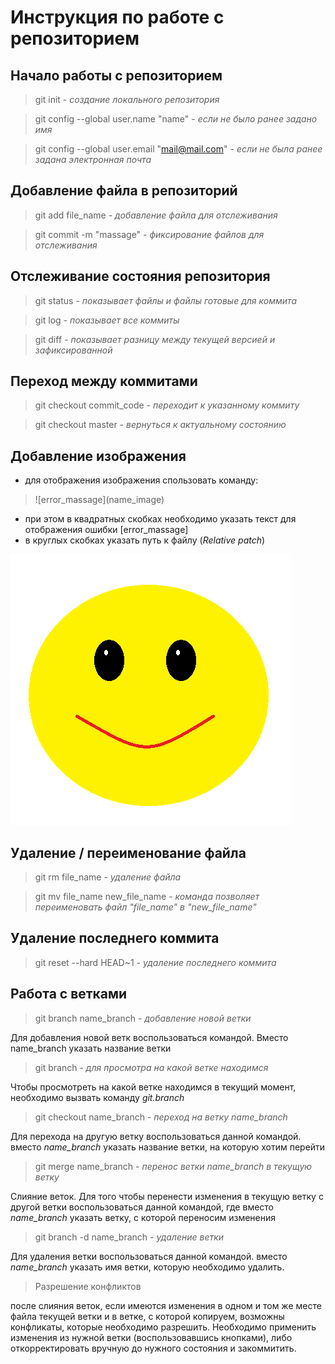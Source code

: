 # Инструкция по работе с репозиторием

 ## Начало работы с репозиторием 

>git init - *создание локального репозитория*


>git config --global user.name "name" - *если не было ранее задано имя*

>git config --global user.email "mail@mail.com"  - *если не была ранее задана электронная почта*

## Добавление файла в репозиторий 

>git add file_name - *добавление файла для отслеживания*

>git commit -m "massage" -  *фиксирование файлов для отслеживания*

## Отслеживание состояния репозитория

>git status - *показывает файлы и файлы готовые для коммита*

>git log - *показывает все коммиты*

>git diff - *показывает разницу между текущей версией и зафиксированной*

## Переход между коммитами

>git checkout commit_code - *переходит к указанному коммиту*

>git checkout master - *вернуться к актуальному состоянию*

## Добавление изображения

* для отображения изображения спользовать команду:
>\![error_massage]\(name_image)

- при этом в квадратных скобках необходимо указать текст для отображения ошибки [error_massage]
- в круглых скобках указать путь к файлу (*Relative patch*)

![error](smile.png)

## Удаление / переименование файла

 >git rm file_name - *удаление файла*


  >git mv file_name new_file_name - *команда позволяет переименовать файл "file_name" в "new_file_name"*

  ## Удаление последнего коммита

>git reset --hard HEAD~1 - *удаление последнего коммита*

## Работа с ветками

> git branch name_branch - *добавление новой ветки* 


Для добавления новой ветк воспользоваться командой. Вместо name_branch указать название ветки

> git branch - *для просмотра на какой ветке находимся*

Чтобы просмотреть на какой ветке находимся в текущий момент, необходимо вызвать команду *git.branch*

> git checkout name_branch - *переход на ветку name_branch*

Для перехода  на другую ветку воспользоваться данной командой. вместо *name_branch* указать название ветки, на которую хотим перейти

>git merge name_branch - *перенос ветки name_branch в текущую ветку*


Слияние веток. Для того чтобы перенести изменения в текущую ветку с другой ветки воспользоваться данной командой, где вместо *name_branch* указать ветку, с которой переносим изменения

> git branch -d name_branch - *удаление ветки*

Для удаления ветки воспользоваться данной командой. вместо *name_branch* указать имя ветки, которую необходимо удалить.
> Разрешение конфликтов

после слияния веток, если имеются изменения в одном  и том же месте файла текущей ветки и в ветке, с которой копируем, возможны конфликаты, которые необходимо разрешить. 
Необходимо применить изменения из нужной ветки (воспользовавшись кнопками), либо откорректировать вручную до нужного состояния и закоммитить. 
